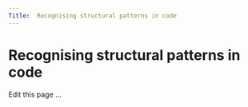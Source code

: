 ```yaml
---
Title:  Recognising structural patterns in code
---
```

# Recognising structural patterns in code
Edit this page ...
